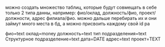 





можно создать множество таблиц, которые будут совмещать в себе только 2 типа данны, например: фио/оклад, должность/фио, проект/должности, адрес филиала/фио. можно дальше перебирать их и они займут много места в бд, а можно присвоить каждому свой id ра

фио=text
оклад=money
должность=text
тип подразделения=text
Структурное подразделение=text
дата=DATE
адрес=text
проект=TEXT
